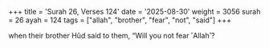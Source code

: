 +++
title = 'Surah 26, Verses 124'
date = '2025-08-30'
weight = 3056
surah = 26
ayah = 124
tags = ["allah", "brother", "fear", "not", "said"]
+++

when their brother Hûd said to them, “Will you not fear ˹Allah˺?